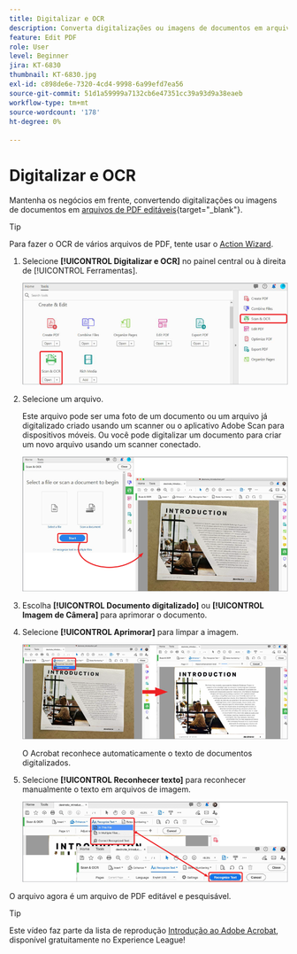 ```yaml
---
title: Digitalizar e OCR
description: Converta digitalizações ou imagens de documentos em arquivos de PDF editáveis e pesquisáveis e ajuste a qualidade do arquivo resultante
feature: Edit PDF
role: User
level: Beginner
jira: KT-6830
thumbnail: KT-6830.jpg
exl-id: c898de6e-7320-4cd4-9998-6a99efd7ea56
source-git-commit: 51d1a59999a7132cb6e47351cc39a93d9a38eaeb
workflow-type: tm+mt
source-wordcount: '178'
ht-degree: 0%

---
```


# Digitalizar e OCR

Mantenha os negócios em frente, convertendo digitalizações ou imagens de documentos em [arquivos de PDF editáveis](https://www.adobe.com/br/acrobat/online/pdf-editor.html){target="_blank"}.

>[!TIP]
>
>Para fazer o OCR de vários arquivos de PDF, tente usar o [Action Wizard](../advanced-tasks/action.md).

1. Selecione **[!UICONTROL Digitalizar e OCR]** no painel central ou à direita de [!UICONTROL Ferramentas].

   ![Etapa de Verificação 1](../assets/Scan_1.png)

1. Selecione um arquivo.

   Este arquivo pode ser uma foto de um documento ou um arquivo já digitalizado criado usando um scanner ou o aplicativo Adobe Scan para dispositivos móveis. Ou você pode digitalizar um documento para criar um novo arquivo usando um scanner conectado.

   ![Etapa de Verificação 2](../assets/Scan_2.png)

1. Escolha **[!UICONTROL Documento digitalizado]** ou **[!UICONTROL Imagem de Câmera]** para aprimorar o documento.

1. Selecione **[!UICONTROL Aprimorar]** para limpar a imagem.

   ![Etapa de Verificação 3](../assets/Scan_3.png)

   O Acrobat reconhece automaticamente o texto de documentos digitalizados.

1. Selecione **[!UICONTROL Reconhecer texto]** para reconhecer manualmente o texto em arquivos de imagem.

   ![Etapa de Verificação 4](../assets/Scan_4.png)

O arquivo agora é um arquivo de PDF editável e pesquisável.

>[!TIP]
>
>Este vídeo faz parte da lista de reprodução [Introdução ao Adobe Acrobat](https://experienceleague.adobe.com/pt-br/playlists/acrobat-get-started-business-users), disponível gratuitamente no Experience League!
